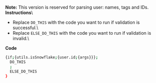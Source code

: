 **Note:** This version is reserved for parsing user: names, tags and IDs.\
**Instructions**\
* Replace `DO_THIS` with the code you want to run if validation is successful.\
* Replace `ELSE_DO_THIS` with the code you want to run if validation is invalid.\

**Code**
```sh
{if;{utils.isSnowflake;{user.id;{args}}};
  DO_THIS
  ;
  ELSE_DO_THIS
}
```
